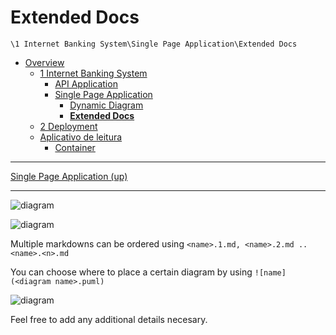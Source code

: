 # Extended Docs

`\1 Internet Banking System\Single Page Application\Extended Docs`

* [Overview](../../../README.md)
  * [1 Internet Banking System](../../../1%20Internet%20Banking%20System/README.md)
    * [API Application](../../../1%20Internet%20Banking%20System/API%20Application/README.md)
    * [Single Page Application](../../../1%20Internet%20Banking%20System/Single%20Page%20Application/README.md)
      * [Dynamic Diagram](../../../1%20Internet%20Banking%20System/Single%20Page%20Application/Dynamic%20Diagram/README.md)
      * [**Extended Docs**](../../../1%20Internet%20Banking%20System/Single%20Page%20Application/Extended%20Docs/README.md)
  * [2 Deployment](../../../2%20Deployment/README.md)
  * [Aplicativo de leitura](../../../Aplicativo%20de%20leitura/README.md)
    * [Container](../../../Aplicativo%20de%20leitura/Container/README.md)

---

[Single Page Application (up)](../../../1%20Internet%20Banking%20System/Single%20Page%20Application/README.md)

---

![diagram](https://www.plantuml.com/plantuml/svg/0/TOvDQm8n48RF3UG_lE2X9vTMUkn1j3qAXVw2SNUw19F9aic2elvtpLhxiRQvJ9ZtuvcvPagv3zwQUxnttcKuoH5FwAXbjQOCpBOpQtJZfAD4OP1Mb5edU7mO2w_Rp4d8BwEF2MsYtTYnYAdXTD7NdkgDDTRKdbIn8ELb-PMLK63jg6O8vwhfGzXXyZ8yxAsvgxxSU3vCftZZf57EmeevEsaHVovl0lYq5TJnblSHOw7W6rvTkZ24hxt0VsVyplvrqq0TfKkYbrwvgQwsESkvmvy0)

![diagram](https://www.plantuml.com/plantuml/svg/0/ROz12iCW44NtWdUO2-G28OIeEK6XT2qw2schgKu2lNqTxQA1hXpyR_x_inIocVRdGugj3i65pKQ2Qy4iXHJymZ236c5DjvJlKbX7uR24e1XGhEeHfWbSnlfzmTUEXM2UVr3Dg6RK_34oKXWOkWzBQueeXQykERrPRRkznTVUj2pFr3cazU7MdDDjpeKNZBwU-m40)

Multiple markdowns can be ordered using `<name>.1.md, <name>.2.md .. <name>.<n>.md`

You can choose where to place a certain diagram by using `![name](<diagram name>.puml)`

![diagram](https://www.plantuml.com/plantuml/png/0/SoWkIImgISaiIKnKq7NbvTBMXG5j1GLz63j6GK419gFDorMZaEpa4we04THETdHqXB9rjSDIYuepy_DgG8fWe0QCN19B4i4CC0up1j9GHTfGwu0SfyJYLAYYv21Nb-gKMfYYckG0Fs-8IK1GNLnRW-ucgCaW8WOa1fBGX_e8PeM20Y-NGsfU2jZ30000)

Feel free to add any additional details necesary.
